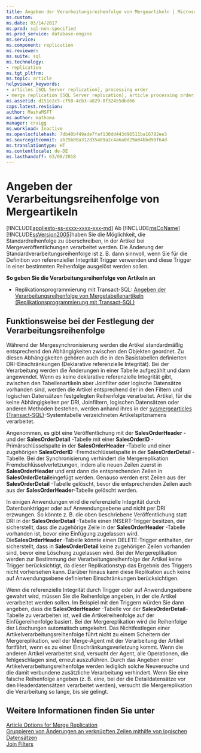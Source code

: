 ```yaml
---
title: Angeben der Verarbeitungsreihenfolge von Mergeartikeln | Microsoft-Dokumentation
ms.custom: 
ms.date: 03/14/2017
ms.prod: sql-non-specified
ms.prod_service: database-engine
ms.service: 
ms.component: replication
ms.reviewer: 
ms.suite: sql
ms.technology:
- replication
ms.tgt_pltfrm: 
ms.topic: article
helpviewer_keywords:
- articles [SQL Server replication], processing order
- merge replication [SQL Server replication], article processing order
ms.assetid: d151e2c5-cf50-4cb3-a829-8f32455dbd66
caps.latest.revision: 
author: MashaMSFT
ms.author: mathoma
manager: craigg
ms.workload: Inactive
ms.openlocfilehash: 7db48bf49ade7faf130dd443d96511ba16782ee3
ms.sourcegitcommit: ab25b08a312d35489a2c4a6a0d29a04bbd90f64d
ms.translationtype: HT
ms.contentlocale: de-DE
ms.lasthandoff: 03/08/2018
---
```

# <a name="specify-the-processing-order-of-merge-articles"></a>Angeben der Verarbeitungsreihenfolge von Mergeartikeln
[!INCLUDE[appliesto-ss-xxxx-xxxx-xxx-md](../../../includes/appliesto-ss-xxxx-xxxx-xxx-md.md)]
  Ab [!INCLUDE[msCoName](../../../includes/msconame-md.md)] [!INCLUDE[ssVersion2005](../../../includes/ssversion2005-md.md)]haben Sie die Möglichkeit, die Standardreihenfolge zu überschreiben, in der Artikel bei Mergeveröffentlichungen verarbeitet werden. Die Änderung der Standardverarbeitungsreihenfolge ist z. B. dann sinnvoll, wenn Sie für die Definition von referenzieller Integrität Trigger verwenden und diese Trigger in einer bestimmten Reihenfolge ausgelöst werden sollen.  
  
 **So geben Sie die Verarbeitungsreihenfolge von Artikeln an**  
  
-   Replikationsprogrammierung mit Transact-SQL: [Angeben der Verarbeitungsreihenfolge von Mergetabellenartikeln &#40;Replikationsprogrammierung mit Transact-SQL&#41;](../../../relational-databases/replication/publish/specify-the-processing-order-of-merge-table-articles.md)  
  
## <a name="how-processing-order-is-determined"></a>Funktionsweise bei der Festlegung der Verarbeitungsreihenfolge  
 Während der Mergesynchronisierung werden die Artikel standardmäßig entsprechend den Abhängigkeiten zwischen den Objekten geordnet. Zu diesen Abhängigkeiten gehören auch die in den Basistabellen definierten DRI-Einschränkungen (Deklarative referenzielle Integrität). Bei der Verarbeitung werden die Änderungen in einer Tabelle aufgezählt und dann angewendet. Wenn es keine deklarative referenzielle Integrität gibt, zwischen den Tabellenartikeln aber Joinfilter oder logische Datensätze vorhanden sind, werden die Artikel entsprechend der in den Filtern und logischen Datensätzen festgelegten Reihenfolge verarbeitet. Artikel, für die keine Abhängigkeiten per DRI, Joinfiltern, logischen Datensätzen oder anderen Methoden bestehen, werden anhand ihres in der [sysmergearticles &#40;Transact-SQL&#41;](../../../relational-databases/system-tables/sysmergearticles-transact-sql.md)-Systemtabelle verzeichneten Artikelspitznamens verarbeitet.  
  
 Angenommen, es gibt eine Veröffentlichung mit der **SalesOrderHeader** - und der **SalesOrderDetail** -Tabelle mit einer **SalesOrderID** -Primärschlüsselspalte in der **SalesOrderHeader** -Tabelle und einer zugehörigen **SalesOrderID** -Fremdschlüsselspalte in der **SalesOrderDetail** -Tabelle. Bei der Synchronisierung verhindert die Mergereplikation Fremdschlüsselverletzungen, indem alle neuen Zeilen zuerst in **SalesOrderHeader** und erst dann die entsprechenden Zeilen in **SalesOrderDetail**eingefügt werden. Genauso werden erst Zeilen aus der **SalesOrderDetail** -Tabelle gelöscht, bevor die entsprechenden Zeilen auch aus der **SalesOrderHeader**-Tabelle gelöscht werden.  
  
 In einigen Anwendungen wird die referenzielle Integrität durch Datenbanktrigger oder auf Anwendungsebene und nicht per DRI erzwungen. So könnte z. B. die oben beschriebene Veröffentlichung statt DRI in der **SalesOrderDetail** -Tabelle einen INSERT-Trigger besitzen, der sicherstellt, dass die zugehörige Zeile in der **SalesOrderHeader** -Tabelle vorhanden ist, bevor eine Einfügung zugelassen wird. Die**SalesOrderHeader** -Tabelle könnte einen DELETE-Trigger enthalten, der sicherstellt, dass in **SalesOrderDetail** keine zugehörigen Zeilen vorhanden sind, bevor eine Löschung zugelassen wird. Bei der Mergereplikation werden zur Bestimmung der Verarbeitungsreihenfolge der Artikel keine Trigger berücksichtigt, da dieser Replikationstyp das Ergebnis des Triggers nicht vorhersehen kann. Darüber hinaus kann diese Replikation auch keine auf Anwendungsebene definierten Einschränkungen berücksichtigen.  
  
 Wenn die referenzielle Integrität durch Trigger oder auf Anwendungsebene gewahrt wird, müssen Sie die Reihenfolge angeben, in der die Artikel verarbeitet werden sollen. Im Beispiel mit den Triggern würden Sie dann angeben, dass die **SalesOrderHeader** -Tabelle vor der **SalesOrderDetail**-Tabelle zu verarbeiten ist, weil die Artikelreihenfolge auf der Einfügereihenfolge basiert. Bei der Mergereplikation wird die Reihenfolge der Löschungen automatisch umgekehrt. Das Nichtfestlegen einer Artikelverarbeitungsreihenfolge führt nicht zu einem Scheitern der Mergereplikation, weil der Merge-Agent mit der Verarbeitung der Artikel fortfährt, wenn es zu einer Einschränkungsverletzung kommt. Wenn die anderen Artikel verarbeitet sind, versucht der Agent, alle Operationen, die fehlgeschlagen sind, erneut auszuführen. Durch das Angeben einer Artikelverarbeitungsreihenfolge werden lediglich solche Neuversuche und die damit verbundene zusätzliche Verarbeitung verhindert. Wenn Sie eine falsche Reihenfolge angeben (z. B. eine, bei der die Detaildatensätze vor den Headerdatensätzen verarbeitet werden), versucht die Mergereplikation die Verarbeitung so lange, bis sie gelingt.  
  
## <a name="see-also"></a>Weitere Informationen finden Sie unter  
 [Article Options for Merge Replication](../../../relational-databases/replication/merge/article-options-for-merge-replication.md)   
 [Gruppieren von Änderungen an verknüpften Zeilen mithilfe von logischen Datensätzen](../../../relational-databases/replication/merge/group-changes-to-related-rows-with-logical-records.md)   
 [Join Filters](../../../relational-databases/replication/merge/join-filters.md)  
  
  
